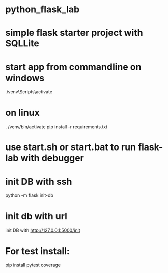 # python_flask_lab

# simple flask starter project with SQLLite
# start app from commandline on windows
.\venv\Scripts\activate
# on linux
. /venv/bin/activate
pip install -r requirements.txt

# use start.sh or start.bat to run flask-lab with debugger

# init DB with ssh
python -m flask init-db
# init db with url
init DB with http://127.0.0.1:5000/init

# For test install:
pip install pytest coverage
